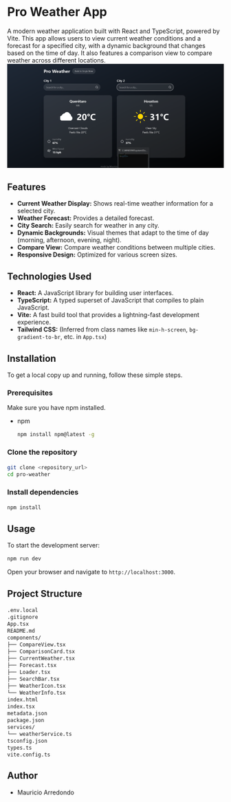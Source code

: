 
# Pro Weather App

A modern weather application built with React and TypeScript, powered by Vite. This app allows users to view current weather conditions and a forecast for a specified city, with a dynamic background that changes based on the time of day. It also features a comparison view to compare weather across different locations.
![climate-comparison-tool](wea.png)

## Features

- **Current Weather Display:** Shows real-time weather information for a selected city.
- **Weather Forecast:** Provides a detailed forecast.
- **City Search:** Easily search for weather in any city.
- **Dynamic Backgrounds:** Visual themes that adapt to the time of day (morning, afternoon, evening, night).
- **Compare View:** Compare weather conditions between multiple cities.
- **Responsive Design:** Optimized for various screen sizes.

## Technologies Used

- **React:** A JavaScript library for building user interfaces.
- **TypeScript:** A typed superset of JavaScript that compiles to plain JavaScript.
- **Vite:** A fast build tool that provides a lightning-fast development experience.
- **Tailwind CSS:** (Inferred from class names like `min-h-screen`, `bg-gradient-to-br`, etc. in `App.tsx`)

## Installation

To get a local copy up and running, follow these simple steps.

### Prerequisites

Make sure you have npm installed.

- npm
  ```sh
  npm install npm@latest -g
  ```

### Clone the repository

```sh
git clone <repository_url>
cd pro-weather
```

### Install dependencies

```sh
npm install
```

## Usage

To start the development server:

```sh
npm run dev
```

Open your browser and navigate to `http://localhost:3000`.

## Project Structure

```
.env.local
.gitignore
App.tsx
README.md
components/
├── CompareView.tsx
├── ComparisonCard.tsx
├── CurrentWeather.tsx
├── Forecast.tsx
├── Loader.tsx
├── SearchBar.tsx
├── WeatherIcon.tsx
└── WeatherInfo.tsx
index.html
index.tsx
metadata.json
package.json
services/
└── weatherService.ts
tsconfig.json
types.ts
vite.config.ts
```

## Author

- Mauricio Arredondo
